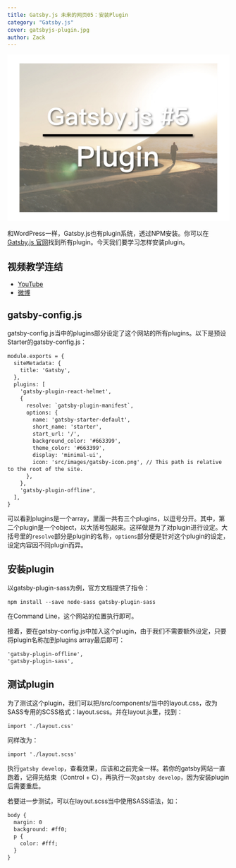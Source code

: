 ```yaml
---
title: Gatsby.js 未来的网页05：安装Plugin
category: "Gatsby.js"
cover: gatsbyjs-plugin.jpg
author: Zack
---
```


![Gatsby.js 安装Plugin](gatsbyjs-plugin.jpg)

和WordPress一样，Gatsby.js也有plugin系统，透过NPM安装。你可以在[Gatsby.js 官网](https://www.gatsbyjs.org/plugins/)找到所有plugin。今天我们要学习怎样安装plugin。

## 视频教学连结
* [YouTube](https://youtu.be/1XQ3CphDDJ4)
* [微博](https://weibo.com/1736214117/GED0J2qcF)

## gatsby-config.js

gatsby-config.js当中的plugins部分设定了这个网站的所有plugins。以下是预设Starter的gatsby-config.js：

```
module.exports = {
  siteMetadata: {
    title: 'Gatsby',
  },
  plugins: [
    'gatsby-plugin-react-helmet',
    {
      resolve: `gatsby-plugin-manifest`,
      options: {
        name: 'gatsby-starter-default',
        short_name: 'starter',
        start_url: '/',
        background_color: '#663399',
        theme_color: '#663399',
        display: 'minimal-ui',
        icon: 'src/images/gatsby-icon.png', // This path is relative to the root of the site.
      },
    },
    'gatsby-plugin-offline',
  ],
}
```

可以看到plugins是一个array，里面一共有三个plugins，以逗号分开。其中，第二个plugin是一个object，以大括号包起来。这样做是为了对plugin进行设定。大括号里的`resolve`部分是plugin的名称，`options`部分便是针对这个plugin的设定，设定内容因不同plugin而异。

## 安装plugin

以gatsby-plugin-sass为例，官方文档提供了指令：

```
npm install --save node-sass gatsby-plugin-sass
```

在Command Line，这个网站的位置执行即可。

接着，要在gatsby-config.js中加入这个plugin，由于我们不需要额外设定，只要将plugin名称加到plugins array最后即可：

```
'gatsby-plugin-offline',
'gatsby-plugin-sass',
```

## 测试plugin

为了测试这个plugin，我们可以把/src/components/当中的layout.css，改为SASS专用的SCSS格式：layout.scss。并在layout.js里，找到：

```
import './layout.css'
```
同样改为：
```
import './layout.scss'
```
执行`gatsby develop`，查看效果，应该和之前完全一样。若你的gatsby网站一直跑着，记得先结束（Control + C），再执行一次`gatsby develop`，因为安装plugin后需要重启。

若要进一步测试，可以在layout.scss当中使用SASS语法，如：
```
body {
  margin: 0
  background: #ff0;
  p {
    color: #fff;
  }
}
```